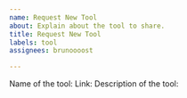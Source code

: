 ```yaml
---
name: Request New Tool
about: Explain about the tool to share.
title: Request New Tool
labels: tool
assignees: brunoooost

---
```


Name of the tool:
Link:
Description of the tool:
